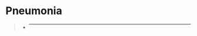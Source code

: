 # Pneumonia

> - __________________________________________________________________________________________________________________________________________________________________________

